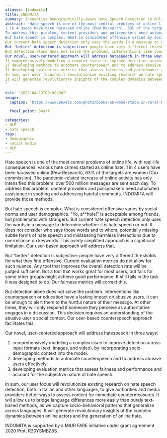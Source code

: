 ```yaml
---
aliases: [indomita]
title: INDOMITA
summary: Innovative Demographically-aware Hate Speech Detection in Online Media in Italian
abstract: "Hate speech is one of the most central problems of online life, with real-life consequences: various hate crimes started as online hate.
1 in 4 users have been harassed online (Pew Research), 63% of the targets are women (Cox commission). The pandemic-related increase of online activity has only intensified this problem: over 500 million messages are sent each day.
To address this problem, content providers and policymakers need automated assistance in spotting and addressing hateful comments. INDOMITA will provide those methods.
But hate speech is complex. What is considered offensive varies by social norms and user demographics. "Yo, a**hole!" is acceptable among friends, but problematic with strangers.
But current hate speech detection only uses the words in a message to determine whether it is hate speech or not. It does not consider who says those words and to whom, potentially missing subtle forms of hate speech and mislabeling harmless interactions due to overreliance on keywords. This overly simplified approach is a significant limitation. Our user-based approach will address that.
But 'better' detection is subjective: people have very different thresholds for what they find offensive. Current evaluation metrics do not allow for such nuance. Any tool that improves the overall detection rate will be judged sufficient. But a tool that works great for most users, but fails for some other groups might achieve good performance. It still fails in the task it was designed to do. Our fairness metrics will correct this.
But detection alone does not solve the problem. Interventions like counterspeech or education have a lasting impact on abusive users. It can be enough to alert them to the hurtful nature of their message. At other times, they will only respond if someone they perceive as authoritative engages in a discussion. This decision requires an understanding of the abusive user's social context. Our user-based counterspeech approach facilitates this.
Our novel, user-centered approach will address hatespeech in three ways:
1) comprehensively modeling a complex issue to improve detection across input formats (text, images, and video), by incorporating socio-demographic context into the model.
2) developing methods to automate counterspeech and to address abusive users effectively.
3) developing evaluation metrics that assess fairness and performance and account for the subjective nature of hate speech.
In sum, our user focus will revolutionize existing research on hate speech detection, both in Italian and other languages, to give authorities and media providers better ways to assess content for immediate countermeasures. It will allow us to bridge language differences more easily than purely text-based methods, as we capture socio-behavioral patterns that generalize across languages.
It will generate revolutionary insights of the complex dynamics between online actors and the generation of online hate.
"

date: "2022-04-13T00:00:00Z"
image:
  caption: 'https://www.pexels.com/photo/books-on-wood-stack-in-rural-backyard-4218590/'

  focal_point: Smart

categories:
- NLP
- hate speech
tags:
- demographic
- social media
- NLP
---
```


Hate speech is one of the most central problems of online life, with real-life consequences: various hate crimes started as online hate.
1 in 4 users have been harassed online (Pew Research), 63% of the targets are women (Cox commission). The pandemic-related increase of online activity has only intensified this problem: over 500 million messages are sent each day.
To address this problem, content providers and policymakers need automated assistance in spotting and addressing hateful comments. INDOMITA will provide those methods.

But hate speech is complex. What is considered offensive varies by social norms and user demographics. "Yo, a**hole!" is acceptable among friends, but problematic with strangers.
But current hate speech detection only uses the words in a message to determine whether it is hate speech or not. It does not consider who says those words and to whom, potentially missing subtle forms of hate speech and mislabeling harmless interactions due to overreliance on keywords. This overly simplified approach is a significant limitation. Our user-based approach will address that.

But "better" detection is subjective: people have very different thresholds for what they find offensive. Current evaluation metrics do not allow for such nuance. Any tool that improves the overall detection rate will be judged sufficient. But a tool that works great for most users, but fails for some other groups might achieve good performance. It still fails in the task it was designed to do. Our fairness metrics will correct this.

But detection alone does not solve the problem. Interventions like counterspeech or education have a lasting impact on abusive users. It can be enough to alert them to the hurtful nature of their message. At other times, they will only respond if someone they perceive as authoritative engages in a discussion. This decision requires an understanding of the abusive user's social context. Our user-based counterspeech approach facilitates this.

Our novel, user-centered approach will address hatespeech in three ways:
1) comprehensively modeling a complex issue to improve detection across input formats (text, images, and video), by incorporating socio-demographic context into the model.
2) developing methods to automate counterspeech and to address abusive users effectively.
3) developing evaluation metrics that assess fairness and performance and account for the subjective nature of hate speech.

In sum, our user focus will revolutionize existing research on hate speech detection, both in Italian and other languages, to give authorities and media providers better ways to assess content for immediate countermeasures. It will allow us to bridge language differences more easily than purely text-based methods, as we capture socio-behavioral patterns that generalize across languages.
It will generate revolutionary insights of the complex dynamics between online actors and the generation of online hate.

INDOMITA is supported by a MIUR FARE initiative under grant agreement 2020 Prot. R20YSMBZ8S.
